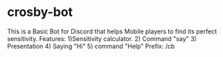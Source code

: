 # crosby-bot
This is a Basic Bot for Discord that helps Mobile players to find its perfect sensitivity.
Features:
1)Sensitivity calculator.
2) Command "say"
3) Presentation
4) Saying "Hi"
5) command "Help"
Prefix: /cb

